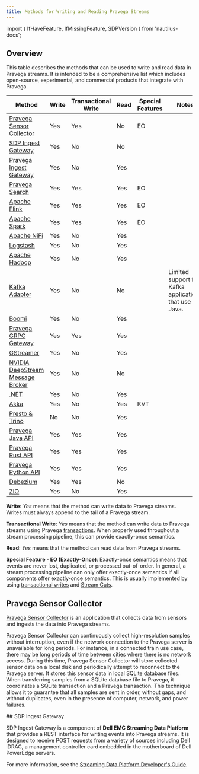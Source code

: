 ```yaml
---
title: Methods for Writing and Reading Pravega Streams
---
```


import { IfHaveFeature, IfMissingFeature, SDPVersion } from 'nautilus-docs';

## Overview

This table describes the methods that can be used to write and read data in Pravega streams. It is intended to be a comprehensive list which includes open-source, experimental, and commercial products that integrate with Pravega.

Method                                                                                          | Write | Transactional Write | Read | Special Features | Notes
------------------------------------------------------------------------------------------------|-------|---------------------|------|------------------|------------------------------------------------------
[Pravega Sensor Collector](#pravega-sensor-collector)                                           | Yes   | Yes                 | No   | EO               |
[SDP Ingest Gateway](#sdp-ingest-gateway)                                                       | Yes   | No                  | No   |                  |
[Pravega Ingest Gateway](https://github.com/pravega/pravega-ingest-gateway)                     | Yes   | No                  | Yes  |                  |
[Pravega Search](#pravega-search)                                                               | Yes   | Yes                 | Yes  | EO               |
[Apache Flink](https://github.com/pravega/flink-connectors/documentation/src/docs/overview.md)  | Yes   | Yes                 | Yes  | EO               |
[Apache Spark](https://github.com/pravega/spark-connectors/documentation/src/docs/overview.md)  | Yes   | Yes                 | Yes  | EO               |
[Apache NiFi](https://github.com/pravega/nifi-pravega)                                          | Yes   | No                  | Yes  |                  |
[Logstash](https://github.com/pravega?q=logstash)                                               | Yes   | No                  | Yes  |                  |
[Apache Hadoop](https://github.com/pravega/hadoop-connectors)                                   | Yes   | No                  | Yes  |                  |
[Kafka Adapter](https://github.com/pravega/kafka-adapter)                                       | Yes   | No                  | No   |                  | Limited support for Kafka applications that use Java.
[Boomi](https://github.com/pravega/boomi-connector)                                             | Yes   | No                  | Yes  |                  |
[Pravega GRPC Gateway](https://github.com/pravega/pravega-grpc-gateway)                         | Yes   | Yes                 | Yes  |                  |
[GStreamer](https://github.com/pravega/gstreamer-pravega)                                       | Yes   | No                  | Yes  |                  |
[NVIDIA DeepStream Message Broker](https://github.com/pravega/gstreamer-pravega)                | Yes   | No                  | No   |                  |
[.NET](https://github.com/rofr/pravega-sharp)                                                   | Yes   | No                  | Yes  |                  |
[Akka](https://doc.akka.io/docs/alpakka/current/pravega.html)                                   | Yes   | No                  | Yes  | KVT              |
[Presto & Trino](https://github.com/pravega/presto-connector)                                   | No    | No                  | Yes  |                  |
[Pravega Java API](javadoc)                                                                     | Yes   | Yes                 | Yes  |                  |
[Pravega Rust API](https://pravega.github.io/pravega-client-rust/)                              | Yes   | Yes                 | Yes  |                  |
[Pravega Python API](https://pravega.github.io/pravega-client-rust/Python/index.html)           | Yes   | Yes                 | Yes  |                  |
[Debezium](https://debezium.io/documentation/reference/operations/debezium-server.html#_pravega)| Yes   | Yes                 | No   |                  |
[ZIO](https://github.com/cheleb/zio-pravega)                                                    | Yes   | No                  | Yes  |                  |

**Write**: *Yes* means that the method can write data to Pravega streams. Writes must always append to the tail of a Pravega stream.

**Transactional Write**: *Yes* means that the method can write data to Pravega streams using Pravega [transactions](transactions.md). When properly used throughout a stream processing pipeline, this can provide exactly-once semantics.

**Read**: *Yes* means that the method can read data from Pravega streams.

**Special Feature - EO (Exactly-Once)**: Exactly-once semantics means that events are never lost, duplicated, or processed out-of-order. In general, a stream processing pipeline can only offer exactly-once semantics if all components offer exactly-once semantics. This is usually implemented by using [transactional writes](transactions.md) and [Stream Cuts](streamcuts.md).

## Pravega Sensor Collector

[Pravega Sensor Collector](https://github.com/pravega/pravega-sensor-collector) is an application that collects data from sensors and ingests the data into Pravega streams.

Pravega Sensor Collector can continuously collect high-resolution samples without interruption, even if the network connection to the Pravega server is unavailable for long periods. For instance, in a connected train use case, there may be long periods of time between cities where there is no network access. During this time, Pravega Sensor Collector will store collected sensor data on a local disk and periodically attempt to reconnect to the Pravega server. It stores this sensor data in local SQLite database files. When transferring samples from a SQLite database file to Pravega, it coordinates a SQLite transaction and a Pravega transaction. This technique allows it to guarantee that all samples are sent in order, without gaps, and without duplicates, even in the presence of computer, network, and power failures.

<IfHaveFeature feature="nautilus">
## SDP Ingest Gateway

SDP Ingest Gateway is a component of **Dell EMC Streaming Data Platform** that provides a REST interface for writing events into Pravega streams. It is designed to receive POST requests from a variety of sources including Dell iDRAC, a management controller card embedded in the motherboard of Dell PowerEdge servers.

For more information, see the [Streaming Data Platform Developer's Guide](https://dl.dell.com/content/docu96951_Streaming_Data_Platform_Developers_Guide.pdf).
</IfHaveFeature>

